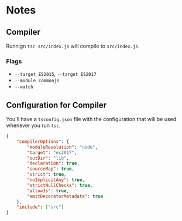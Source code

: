# Notes

## Compiler

Runnign `tsc src/index.js` will compile to `src/index.js`.

### Flags

* `--target ES2015`, `--target ES2017`
* `--module commonjs`
* `--watch`

## Configuration for Compiler

You'll have a `tsconfig.json` file with the configuration that will be used whenever you run `tsc`.

```json
{
    "compilerOptions": {
        "moduleResolution": "node",
        "target": "es2017",
        "outDir": "lib",
        "declaration": true,
        "sourceMap": true,
        "strict": true,
        "noImplicitAny": true,
        "strictNullChecks": true,
        "allowJs": true,
        "emitDecoratorMetadata": true
    },
    "include": ["src"]
}
```
